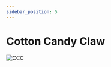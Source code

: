 ```yaml
---
sidebar_position: 5
---
```


# Cotton Candy Claw

![CCC](https://vwiki.valorserver.com/api/item/picture/cotton%20candy%20claw)
